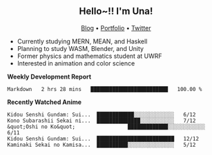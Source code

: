 <h2 align="center">
  Hello~!! I'm Una!
</h2>

<p align="center">
  <a href="https://anarchy.website/">Blog</a> &bull;
  <a href="https://una-ada.github.io/">Portfolio</a> &bull;
  <a href="https://twitter.com/xn__z7x">Twitter</a>
</p>

- Currently studying MERN, MEAN, and Haskell
- Planning to study WASM, Blender, and Unity
- Former physics and mathematics student at UWRF
- Interested in animation and color science

**Weekly Development Report**

<!--START_SECTION:waka-->

```text
Markdown   2 hrs 28 mins   █████████████████████████   100.00 %
```

<!--END_SECTION:waka-->

**Recently Watched Anime**

<!-- RECENT-ANIME:START -->

    Kidou Senshi Gundam: Sui...  ████████████░░░░░░░░░░░░░   6/12
    Kono Subarashii Sekai ni...  ██████████████░░░░░░░░░░░   7/12
    &quot;Oshi no Ko&quot;                 █████████████░░░░░░░░░░░░   6/11
    Kidou Senshi Gundam: Sui...  █████████████████████████   12/12
    Kaminaki Sekai no Kamisa...  ██████████░░░░░░░░░░░░░░░   5/12
<!-- RECENT-ANIME:END -->
